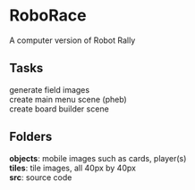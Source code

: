 # RoboRace
A computer version of Robot Rally
## Tasks
generate field images  
create main menu scene (pheb)  
create board builder scene
## Folders
__objects__: mobile images such as cards, player(s)  
__tiles__: tile images, all 40px by 40px  
__src__: source code
